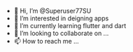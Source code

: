 - 👋 Hi, I’m @Superuser77SU
- 👀 I’m interested in deigning apps
- 🌱 I’m currently learning flutter and dart
- 💞️ I’m looking to collaborate on ...
- 📫 How to reach me ...

<!---
Superuser77SU/Superuser77SU is a ✨ special ✨ repository because its `README.md` (this file) appears on your GitHub profile.
You can click the Preview link to take a look at your changes.
--->
